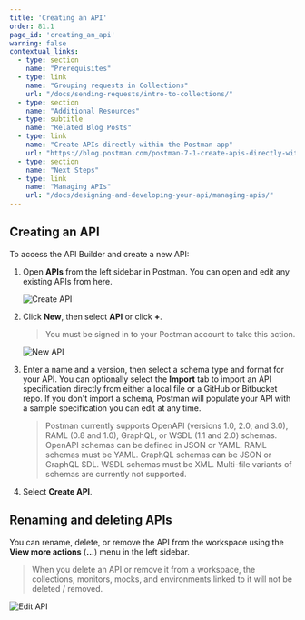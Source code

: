 ```yaml
---
title: 'Creating an API'
order: 81.1
page_id: 'creating_an_api'
warning: false
contextual_links:
  - type: section
    name: "Prerequisites"
  - type: link
    name: "Grouping requests in Collections"
    url: "/docs/sending-requests/intro-to-collections/"
  - type: section
    name: "Additional Resources"
  - type: subtitle
    name: "Related Blog Posts"
  - type: link
    name: "Create APIs directly within the Postman app"
    url: "https://blog.postman.com/postman-7-1-create-apis-directly-within-the-postman-app/"
  - type: section
    name: "Next Steps"
  - type: link
    name: "Managing APIs"
    url: "/docs/designing-and-developing-your-api/managing-apis/"
---
```


## Creating an API

To access the API Builder and create a new API:

1. Open __APIs__ from the left sidebar in Postman. You can open and edit any existing APIs from here.

   <img alt="Create API" src="https://assets.postman.com/postman-docs/v8-create-new-api2.jpg"/>

1. Click __New__, then select __API__ or click __+__.

   > You must be signed in to your Postman account to take this action.

   ![New API](https://assets.postman.com/postman-docs/create-api-v9.jpg)

1. Enter a name and a version, then select a schema type and format for your API. You can optionally select the **Import** tab to import an API specification directly from either a local file or a GitHub or Bitbucket repo. If you don't import a schema, Postman will populate your API with a sample specification you can edit at any time.

   > Postman currently supports OpenAPI (versions 1.0, 2.0, and 3.0), RAML (0.8 and 1.0), GraphQL, or WSDL (1.1 and 2.0) schemas. OpenAPI schemas can be defined in JSON or YAML. RAML schemas must be YAML. GraphQL schemas can be JSON or GraphQL SDL. WSDL schemas must be XML. Multi-file variants of schemas are currently not supported.

1. Select **Create API**.

## Renaming and deleting APIs

You can rename, delete, or remove the API from the workspace using the __View more actions__ (__...__) menu in the left sidebar.

   > When you delete an API or remove it from a workspace, the collections, monitors, mocks, and environments linked to it will not be deleted / removed.

   <img alt="Edit API" src="https://assets.postman.com/postman-docs/v8-more-actions2.jpg"/>
